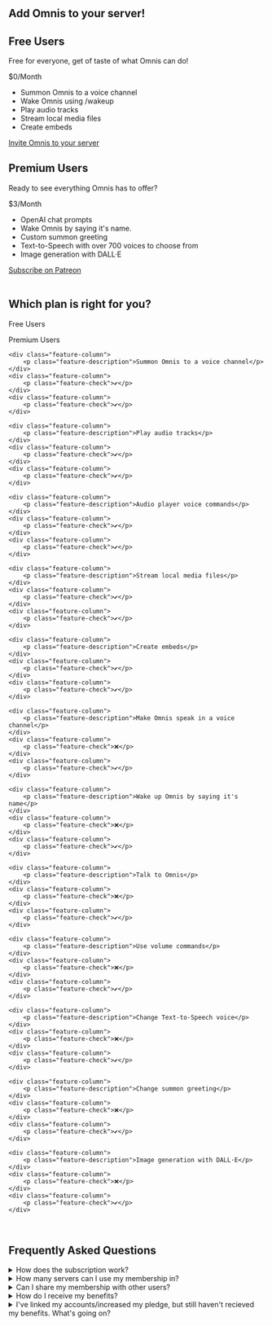 #

<link rel="stylesheet" href="https://cdnjs.cloudflare.com/ajax/libs/font-awesome/6.1.0/css/all.min.css">

<h2 class="feature-header"><b>Add Omnis to your server!</b></h2>

<div class="pricing-container">
    <div class="pricing-box">
        <h2 class="pricing-header"><b>Free Users</b></h2>
        <p class="pricing-description">Free for everyone, get of taste of what Omnis can do!</p>
        <div class="pricing-price">
            <span class="pricing-price-bold">$0</span><span>/Month</span>
        </div>
        <ul class="pricing-features">
            <li>Summon Omnis to a voice channel</li>
			<li>Wake Omnis using /wakeup</li>
			<li>Play audio tracks</li>
            <li>Stream local media files</li>
            <li>Create embeds</li>
        </ul>
        <a class="pricing-button" href="https://discord.com/api/oauth2/authorize?client_id=1079301591548563527&permissions=277062470720&scope=bot">
			<i class="fab fa-discord fa-bounce"></i> Invite Omnis to your server
		</a>
    </div>
    <div class="pricing-box">
        <h2 class="pricing-header"><b>Premium Users</b></h2>
        <p class="pricing-description">Ready to see everything Omnis has to offer?</p>
        <div class="pricing-price">
            <span class="pricing-price-bold">$3</span><span>/Month</span>
        </div>
        <ul class="pricing-features">
			<li>OpenAI chat prompts</li>
			<li>Wake Omnis by saying it's name.</li>
            <li>Custom summon greeting</li>
			<li>Text-to-Speech with over 700 voices to choose from</li>
			<li>Image generation with DALL·E</li>
        </ul>
        <a class="pricing-button" href="https://www.patreon.com/7thousandnumbers/membership">
			<i class="fa-brands fa-patreon fa-bounce"></i> Subscribe on Patreon
		</a>
    </div>
</div>

<br>

<h2 class="feature-header"><b>Which plan is right for you?</b></h2>

<div class="feature-list">
    <div class="feature-column">
        <p class="feature-label"></p>
    </div>
    <div class="feature-column">
        <p class="feature-label">Free Users</p>
    </div>
    <div class="feature-column">
        <p class="feature-label">Premium Users</p>
    </div>
	
    <div class="feature-column">
        <p class="feature-description">Summon Omnis to a voice channel</p>
    </div>
    <div class="feature-column">
        <p class="feature-check">✔️</p>
    </div>
    <div class="feature-column">
        <p class="feature-check">✔️</p>
    </div>
	
	<div class="feature-column">
        <p class="feature-description">Play audio tracks</p>
    </div>
    <div class="feature-column">
        <p class="feature-check">✔️</p>
    </div>
    <div class="feature-column">
        <p class="feature-check">✔️</p>
    </div>
	
	<div class="feature-column">
        <p class="feature-description">Audio player voice commands</p>
    </div>
    <div class="feature-column">
        <p class="feature-check">✔️</p>
    </div>
    <div class="feature-column">
        <p class="feature-check">✔️</p>
    </div>
	
	<div class="feature-column">
        <p class="feature-description">Stream local media files</p>
    </div>
    <div class="feature-column">
        <p class="feature-check">✔️</p>
    </div>
    <div class="feature-column">
        <p class="feature-check">✔️</p>
    </div>
	
	<div class="feature-column">
        <p class="feature-description">Create embeds</p>
    </div>
    <div class="feature-column">
        <p class="feature-check">✔️</p>
    </div>
    <div class="feature-column">
        <p class="feature-check">✔️</p>
    </div>
	
	<div class="feature-column">
        <p class="feature-description">Make Omnis speak in a voice channel</p>
    </div>
    <div class="feature-column">
        <p class="feature-check">❌</p>
    </div>
    <div class="feature-column">
        <p class="feature-check">✔️</p>
    </div>
	
	<div class="feature-column">
        <p class="feature-description">Wake up Omnis by saying it's name</p>
    </div>
    <div class="feature-column">
        <p class="feature-check">❌</p>
    </div>
    <div class="feature-column">
        <p class="feature-check">✔️</p>
    </div>
	
	<div class="feature-column">
        <p class="feature-description">Talk to Omnis</p>
    </div>
    <div class="feature-column">
        <p class="feature-check">❌</p>
    </div>
    <div class="feature-column">
        <p class="feature-check">✔️</p>
    </div>
	
	<div class="feature-column">
        <p class="feature-description">Use volume commands</p>
    </div>
    <div class="feature-column">
        <p class="feature-check">❌</p>
    </div>
    <div class="feature-column">
        <p class="feature-check">✔️</p>
    </div>
	
	<div class="feature-column">
        <p class="feature-description">Change Text-to-Speech voice</p>
    </div>
    <div class="feature-column">
        <p class="feature-check">❌</p>
    </div>
    <div class="feature-column">
        <p class="feature-check">✔️</p>
    </div>
	
	<div class="feature-column">
        <p class="feature-description">Change summon greeting</p>
    </div>
    <div class="feature-column">
        <p class="feature-check">❌</p>
    </div>
    <div class="feature-column">
        <p class="feature-check">✔️</p>
    </div>
	
	<div class="feature-column">
        <p class="feature-description">Image generation with DALL·E</p>
    </div>
    <div class="feature-column">
        <p class="feature-check">❌</p>
    </div>
    <div class="feature-column">
        <p class="feature-check">✔️</p>
    </div>
</div>

<br>

<h2 class="feature-header"><b>Frequently Asked Questions</b></h2>

<details>
    <summary>How does the subscription work?</summary>
	<p class="pricing-description">When you subscribe, you are buying an individual membership for yourself. You'll receive an allowance every month based on the amount that you pledge. If you use more than your allowance covers, you'll temporarily lose access to prompt and image generation until your usage resets when your membership renews or until you increase your pledge.</p>
</details>

<details>
    <summary>How many servers can I use my membership in?</summary>
	<p class="pricing-description">You can use your membership in any server with Omnis. You do not need multiple subscriptions for additional servers.</p>
</details>

<details>
    <summary>Can I share my membership with other users?</summary>
	<p class="pricing-description">Not at the moment, but maybe it will be allowed in the future.</p>
</details>

<details>
    <summary>How do I receive my benefits?</summary>
    <p class="pricing-description">All you need to do <a href="https://www.patreon.com/settings/apps/discord">link your Discord account and Patreon account</a>.</p>
</details>

<details>
    <summary>I've linked my accounts/increased my pledge, but still haven't recieved my benefits. What's going on?</summary>
    <p class="pricing-description">Omnis refreshes it's Patreon subscriptions every 60 seconds. If you still aren't recieving your benefits after that, then Patreon's servers may be under maintenance. Give it another try in a few minutes, if it still doesn't work, reach out to me!</p>
</details>